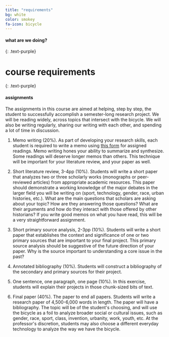 ```yaml
---
title: "requirements"
bg: white
color: smokey
fa-icon: bicycle
---
```


#### what are we doing? 
{: .text-purple}

# course requirements
{: .text-purple}

#### assignments

The assignments in this course are aimed at helping, step by step, the student 
to successfully accomplish a semester-long research project. We will be reading 
widely, across topics that intersect with the bicycle. We will also be writing
regularly, sharing our writing with each other, and spending a lot of time in
discussion.

1. Memo writing (20%). As part of developing your research skills, each student is
required to write a memo using [this form]() for assigned readings. Memo writing
hones your ability to summarize and synthesize. Some readings will deserve
longer memos than others. This technique will be important for your literature
review, and your paper as well.


2. Short literature review, 3-4pp (10%). Students will write a short paper that
analyzes two or three scholarly works (monographs or peer-reviewed articles)
from appropriate academic resources. This paper should demonstrate a working
knowledge of the major debates in the larger field you will be writing on
(sport, technology, gender, race, urban histories, etc.). What are the main
questions that scholars are asking about your topic? How are they answering
those questions? What are their arguments and how do they interact with those
offered by other historians? If you write good memos on what you have read, this
will be a very straightforward assignment.

3. Short primary source analysis, 2-3pp (10%). Students will write a short paper that
establishes the context and significance of one or two primary sources that are
important to your final project. This primary source analysis should be
suggestive of the future direction of your paper. Why is the source important to
understanding a core issue in the past? 

4. Annotated bibliography (10%). Students will construct a bibliography of the
secondary and primary sources for their project.

5. One sentence, one paragraph, one page (10%). In this exercise, students will
explain their projects in those chunk-sized bits of text.

6. Final paper (40%). The paper to end all papers. Students will write a research
   paper of 4,500-6,000 words in length. The paper will have a bibliography.
   The topic will be of the student's choosing, and will use the bicycle as a
   foil to analyze broader social or cultural issues, such as gender, race,
   sport, class, invention, urbanity, work, youth, etc. At the professor's
   discretion, students may also choose a different everyday technology to
   analyze the way we have the bicycle.



